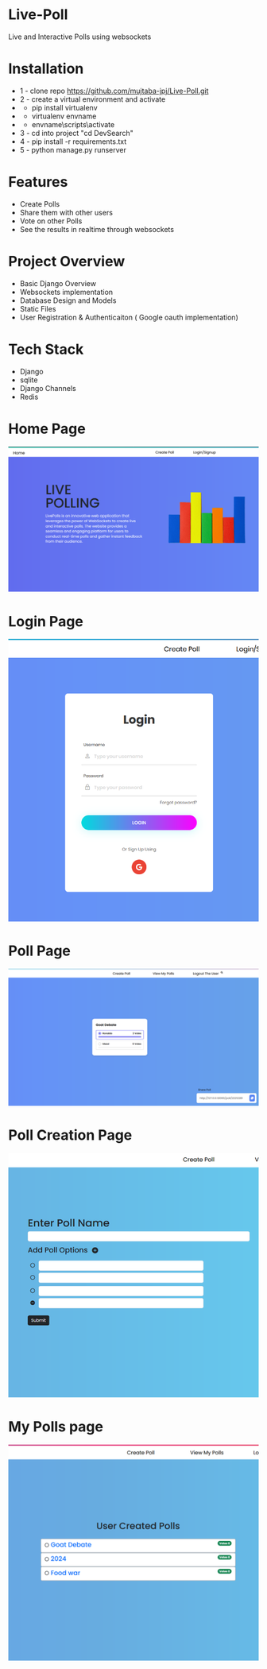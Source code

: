 # Live-Poll
Live and Interactive Polls using websockets



# Installation
* 1 - clone repo https://github.com/mujtaba-jpj/Live-Poll.git
* 2 - create a virtual environment and activate
*  - pip install virtualenv
*  - virtualenv envname
*  - envname\scripts\activate
* 3 - cd into project "cd DevSearch"
* 4 - pip install -r requirements.txt
* 5 - python manage.py runserver

# Features
* Create Polls
* Share them with other users
* Vote on other Polls
* See the results in realtime through websockets

# Project Overview
* Basic Django Overview
* Websockets implementation
* Database Design and Models
* Static Files
* User Registration & Authenticaiton ( Google oauth implementation)

# Tech Stack
* Django
* sqlite
* Django Channels
* Redis

# Home Page
<img src="resources/home.png">  

# Login Page
<img src="resources/login.png">  

# Poll Page
<img src="resources/pollPage.png">  

# Poll Creation Page
<img src="resources/poll_form.png">  

# My Polls page
<img src="resources/myPolls.png">  


